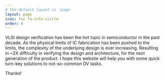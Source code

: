 ```yaml
---
# the default layout is 'page'
layout: page
icon: fas fa-info-circle
order: 4
---
```



VLSI design verification has been the hot topic in semiconductor in the past decade. As the physical limits of IC fabrication has been pushed to the limits, the complexity of the underlying design is ever increasing. Resulting in ~2X difficulty in verifying the design and architecture, for the next generation of the product. 
I hope this website will help you with some quick turn-key solutions to not-so-common DV tasks. 

Thanks!
